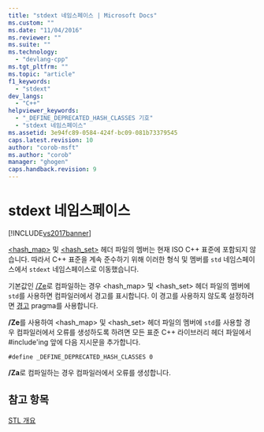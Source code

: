 ```yaml
---
title: "stdext 네임스페이스 | Microsoft Docs"
ms.custom: ""
ms.date: "11/04/2016"
ms.reviewer: ""
ms.suite: ""
ms.technology: 
  - "devlang-cpp"
ms.tgt_pltfrm: ""
ms.topic: "article"
f1_keywords: 
  - "stdext"
dev_langs: 
  - "C++"
helpviewer_keywords: 
  - "_DEFINE_DEPRECATED_HASH_CLASSES 기호"
  - "stdext 네임스페이스"
ms.assetid: 3e94fc89-0584-424f-bc09-081b73379545
caps.latest.revision: 10
author: "corob-msft"
ms.author: "corob"
manager: "ghogen"
caps.handback.revision: 9
---
```

# stdext 네임스페이스
[!INCLUDE[vs2017banner](../assembler/inline/includes/vs2017banner.md)]

[\<hash\_map\>](../standard-library/hash-map.md) 및 [\<hash\_set\>](../standard-library/hash-set.md) 헤더 파일의 멤버는 현재 ISO C\+\+ 표준에 포함되지 않습니다. 따라서 C\+\+ 표준을 계속 준수하기 위해 이러한 형식 및 멤버를 `std` 네임스페이스에서 `stdext` 네임스페이스로 이동했습니다.  
  
 기본값인 [\/Ze](../build/reference/za-ze-disable-language-extensions.md)로 컴파일하는 경우 \<hash\_map\> 및 \<hash\_set\> 헤더 파일의 멤버에 `std`를 사용하면 컴파일러에서 경고를 표시합니다. 이 경고를 사용하지 않도록 설정하려면 [경고](../preprocessor/warning.md) pragma를 사용합니다.  
  
 **\/Ze**를 사용하여 \<hash\_map\> 및 \<hash\_set\> 헤더 파일의 멤버에 `std`를 사용할 경우 컴파일러에서 오류를 생성하도록 하려면 모든 표준 C\+\+ 라이브러리 헤더 파일에서 \#include'ing 앞에 다음 지시문을 추가합니다.  
  
```  
#define _DEFINE_DEPRECATED_HASH_CLASSES 0  
```  
  
 **\/Za**로 컴파일하는 경우 컴파일러에서 오류를 생성합니다.  
  
## 참고 항목  
 [STL 개요](../standard-library/cpp-standard-library-overview.md)